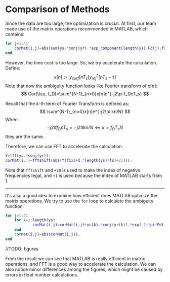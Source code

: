 # Comparison of Methods

Since the data are too large, the optimization is crucial. At first, our team made use of the matrix operations recommended in MATLAB, which contains:

```matlab
for j=1:41
    corMat(i,j)=abs(sum(ys.*conj(yr).*exp_component(length(ys),Fd(j),fs)));
end
```

However, the time cost is too large. So, we try accelerate the calculation.
Define:
$$
x[n]:=y_{surf}[nT_s]y^*_{ref}[nT_s-\tau]
$$
Note that now the ambiguity function looks like Fourier transform of $x[n]$:
$$
Cor(\tau, f_D)=\sum^{N-1}_{n=0}x[n]e^{-j2\pi f_DnT_s}
$$

Recall that the $k$-th term of Fourier Transform is defined as:
$$
\sum^{N-1}_{n=0}x[n]e^{-j2\pi kn/N}
$$
When:
$$
-j2\pi f_DnT_s=-j2\pi kn/N
\iff k=f_DT_sN
$$
they are the same.

Therefore, we can use FFT to accelerate the calculation.

```matlab
Y=fft(ys.*conj(yr));
corMat(i,:)=fftshift(abs(Y(fix(Fd.*length(ys)/fs)+21)));
```

Note that `fftshift` and `+20` is used to make the index of negative frequencies legal, and `+1` is used because the index of MATLAB starts from 1.

***

It's also a good idea to examine how efficient does MATLAB optimize the matrix operations. We try to use the `for` loop to calculate the ambiguity function:

```matlab
for j=1:41
    for k=1:length(ys)
            corMat(i,j)=corMat(i,j)+ys(k).*conj(yr(k)).*exp(-2j*pi*Fd(j)*k/fs);
    end
    corMat(i,j)=abs(corMat(i,j));
end
```

//TODO: figures

From the result we can see that MATLAB is really efficient in matrix operations, and FFT is a good way to accelerate the calculation. We can also notice minor differences among the figures, which might be caused by errors in float number calculations.